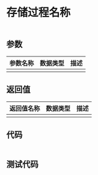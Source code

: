 # 存储过程名称

```

```

## 参数

| 参数名称 | 数据类型 | 描述 |
| :--- | :--- | :--- |
|  |  |  |

## 返回值

| 返回值名称 | 数据类型 | 描述 |
| :--- | :--- | :--- |
|  |  |  |

## 代码

```

```

## 测试代码

```

```



